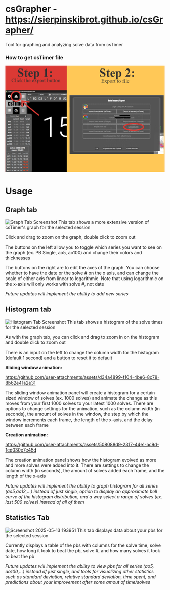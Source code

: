# csGrapher - https://sierpinskibrot.github.io/csGrapher/
 Tool for graphing and analyzing solve data from csTimer

### How to get csTimer file
![Screenshot](/resources/cstimer-export-help.jpg)

# Usage
## Graph tab
![Graph Tab Screenshot](https://github.com/user-attachments/assets/d0771ed5-7cd2-495e-a92d-9bf97a55d462)
This tab shows a more extensive version of csTimer's graph for the selected session

Click and drag to zoom on the graph, double click to zoom out

The buttons on the left allow you to toggle which series you want to see on the graph (ex. PB Single, ao5, ao100) and change their colors and thicknesses

The buttons on the right are to edit the axes of the graph. You can choose whether to have the date or the solve # on the x axis, 
and can change the scale of either axis from linear to logarithmic. Note that using logarithmic on the x-axis will only works with solve #, not date

*Future updates will implement the ability to add new series*

## Histogram tab
![Histogram Tab Screenshot](https://github.com/user-attachments/assets/fd1a558b-444b-478b-b193-56fc566eddd7)
This tab shows a histogram of the solve times for the selected session

As with the graph tab, you can click and drag to zoom in on the histogram and double click to zoom out

There is an input on the left to change the column width for the histogram (default 1 second) and a button to reset it to default 

**Sliding window animation:** 

https://github.com/user-attachments/assets/d34a4899-f104-4be6-8c78-8b62e41a2e31

The sliding window animation panel will create a histogram for a certain sized window of solves (ex. 1000 solves) and animate the 
change as this moves from your first 1000 solves to your latest 1000 solves. There are options to change settings for the animation, such as the column width (in seconds), 
the amount of solves in the window, the step by which the window increments each frame, the length of the x-axis, and the delay between each frame

**Creation animation:** 

https://github.com/user-attachments/assets/508088d9-2317-44e1-ac9d-1cd030e7e45d

The creation animation panel shows how the histogram evolved as more and more solves were added into it. There are settings to change 
the column width (in seconds), the amount of solves added each frame, and the length of the x-axis

*Future updates will implement the ability to graph histogram for all series (ao5,ao12,...) instead of just single, 
option to display an approximate bell curve of the histogram distribution, and a way select a range of solves (ex. last 500 solves) instead of all of them*

## Statistics Tab
![Screenshot 2025-05-13 193951](https://github.com/user-attachments/assets/6a3697db-6196-46c3-9841-bde044f3f784)
This tab displays data about your pbs for the selected session

Currently displays a table of the pbs with columns for the solve time, solve date, how long it took to beat the pb, solve #, and how many solves it took to beat the pb

*Future updates will implement the ability to view pbs for all series (ao5, ao100,...) instead of just single, and tools for visualizing other statistics 
such as standard deviation, relative standard deviation, time spent, and predictions about your improvement after some amout of time/solves*

